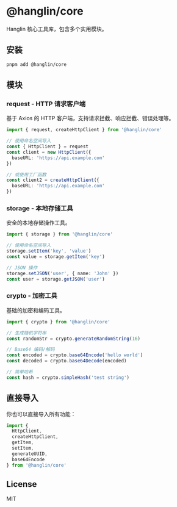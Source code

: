 # @hanglin/core

Hanglin 核心工具库，包含多个实用模块。

## 安装

```bash
pnpm add @hanglin/core
```

## 模块

### request - HTTP 请求客户端

基于 Axios 的 HTTP 客户端，支持请求拦截、响应拦截、错误处理等。

```typescript
import { request, createHttpClient } from '@hanglin/core'

// 使用命名空间导入
const { HttpClient } = request
const client = new HttpClient({
  baseURL: 'https://api.example.com'
})

// 或使用工厂函数
const client2 = createHttpClient({
  baseURL: 'https://api.example.com'
})
```

### storage - 本地存储工具

安全的本地存储操作工具。

```typescript
import { storage } from '@hanglin/core'

// 使用命名空间导入
storage.setItem('key', 'value')
const value = storage.getItem('key')

// JSON 操作
storage.setJSON('user', { name: 'John' })
const user = storage.getJSON('user')
```

### crypto - 加密工具

基础的加密和编码工具。

```typescript
import { crypto } from '@hanglin/core'

// 生成随机字符串
const randomStr = crypto.generateRandomString(16)

// Base64 编码/解码
const encoded = crypto.base64Encode('hello world')
const decoded = crypto.base64Decode(encoded)

// 简单哈希
const hash = crypto.simpleHash('test string')
```

## 直接导入

你也可以直接导入所有功能：

```typescript
import {
  HttpClient,
  createHttpClient,
  getItem,
  setItem,
  generateUUID,
  base64Encode
} from '@hanglin/core'
```

## License

MIT
